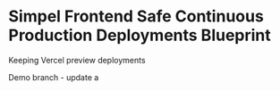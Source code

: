 # Simpel Frontend Safe Continuous Production Deployments Blueprint

Keeping Vercel preview deployments

Demo branch - update a
